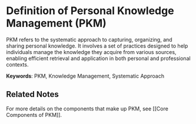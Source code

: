 # Definition of Personal Knowledge Management (PKM)

PKM refers to the systematic approach to capturing, organizing, and sharing personal knowledge. It involves a set of practices designed to help individuals manage the knowledge they acquire from various sources, enabling efficient retrieval and application in both personal and professional contexts.

**Keywords**: PKM, Knowledge Management, Systematic Approach



## Related Notes

For more details on the components that make up PKM, see [[Core Components of PKM]].